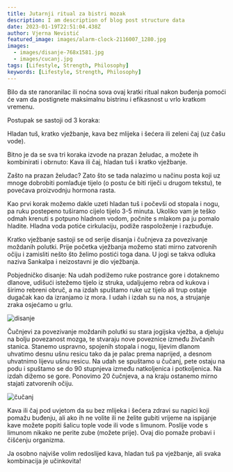 ```yaml
---
title: Jutarnji ritual za bistri mozak
description: I am description of blog post structure data
date: 2023-01-19T22:51:04.438Z
author: Vjerna Nevistić
featured_image: images/alarm-clock-2116007_1280.jpg
images:
  - images/disanje-768x1581.jpg
  - images/cucanj.jpg
tags: [Lifestyle, Strength, Philosophy]
keywords: [Lifestyle, Strength, Philosophy]
---
```

Bilo da ste ranoranilac ili noćna sova ovaj kratki ritual nakon buđenja pomoći će vam da postignete maksimalnu bistrinu i efikasnost u vrlo kratkom vremenu.

Postupak se sastoji od 3 koraka:

Hladan tuš, kratko vježbanje, kava bez mlijeka i šećera ili zeleni čaj (uz čašu vode).

Bitno je da se sva tri koraka izvode na prazan želudac, a možete ih kombinirati i obrnuto: Kava ili čaj, hladan tuš i kratko vježbanje.

Zašto na prazan želudac? Zato što se tada nalazimo u načinu posta koji uz mnoge dobrobiti pomlađuje tijelo (o postu će biti riječi u drugom tekstu), te povećava proizvodnju hormona rasta.

Kao prvi korak možemo dakle uzeti hladan tuš i počevši od stopala i nogu, pa ruku postepeno tuširamo cijelo tijelo 3-5 minuta. Ukoliko vam je teško odmah krenuti s potpuno hladnom vodom, počnite s mlakom pa ju pomalo hladite. Hladna voda potiće cirkulaciju, podiže raspoloženje i razbuđuje.

Kratko vježbanje sastoji se od serije disanja i čučnjeva za povezivanje moždanih polutki. Prije početka vježbanja možemo stati mirno zatvorenih očiju i zamisliti nešto što želimo postići toga dana. U jogi se takva odluka naziva Sankalpa i neizostavni je dio vježbanja.

Pobjedničko disanje: Na udah podižemo ruke postrance gore i dotaknemo dlanove, udišući istežemo tijelo iz struka, udaljujemo rebra od kukova i širimo rebreni obruč, a na izdah spuštamo ruke uz tijelo ali trup ostaje dugačak kao da izranjamo iz mora. I udah i izdah su na nos, a strujanje zraka osjećamo u grlu.

![disanje](/images/disanje-768x1581.jpg "disanje")

Čučnjevi za povezivanje moždanih polutki su stara jogijska vježba, a djeluju na bolju povezanost mozga, te stvaraju nove poveznice između živčanih stanica. Stanemo uspravno, spojenih stopala i nogu, lijevim dlanom uhvatimo desnu ušnu resicu tako da je palac prema naprijed, a desnom uhvatnimo lijevu ušnu resicu. Na udah se spuštamo u čučanj, pete ostaju na podu i spuštamo se do 90 stupnjeva između natkoljenica i potkoljenica. Na izdah dižemo se gore. Ponovimo 20 čučnjeva, a na kraju ostanemo mirno stajati zatvorenih očiju.

![čučanj](/images/cucanj.jpg "čučanj")



Kava ili čaj pod uvjetom da su bez mlijeka i šećera zdravi su napici koji pomažu buđenju, ali ako ih ne volite ili ne želite gubiti vrijeme na ispijanje kave možete popiti šalicu tople vode ili vode s limunom. Poslije vode s limunom nikako ne perite zube (možete prije). Ovaj dio pomaže probavi i čišćenju organizma.

Ja osobno najviše volim redoslijed kava, hladan tuš pa vježbanje, ali svaka kombinacija je učinkovita!